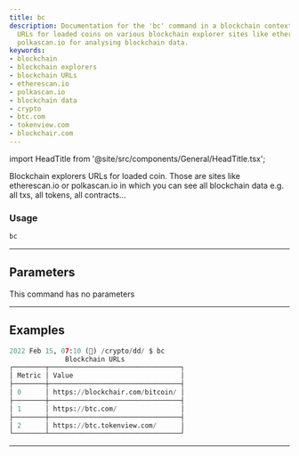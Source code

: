 ```yaml
---
title: bc
description: Documentation for the 'bc' command in a blockchain context - provides
  URLs for loaded coins on various blockchain explorer sites like etherscan.io or
  polkascan.io for analysing blockchain data.
keywords:
- blockchain
- blockchain explorers
- blockchain URLs
- etherescan.io
- polkascan.io
- blockchain data
- crypto
- btc.com
- tokenview.com
- blockchair.com
---
```


import HeadTitle from '@site/src/components/General/HeadTitle.tsx';

<HeadTitle title="crypto/dd/bc - Reference | OpenBB Terminal Docs" />

Blockchain explorers URLs for loaded coin. Those are sites like etherescan.io or polkascan.io in which you can see all blockchain data e.g. all txs, all tokens, all contracts...

### Usage

```python
bc
```

---

## Parameters

This command has no parameters



---

## Examples

```python
2022 Feb 15, 07:10 (🦋) /crypto/dd/ $ bc
              Blockchain URLs
┌────────┬─────────────────────────────────┐
│ Metric │ Value                           │
├────────┼─────────────────────────────────┤
│ 0      │ https://blockchair.com/bitcoin/ │
├────────┼─────────────────────────────────┤
│ 1      │ https://btc.com/                │
├────────┼─────────────────────────────────┤
│ 2      │ https://btc.tokenview.com/      │
└────────┴─────────────────────────────────┘
```
---
